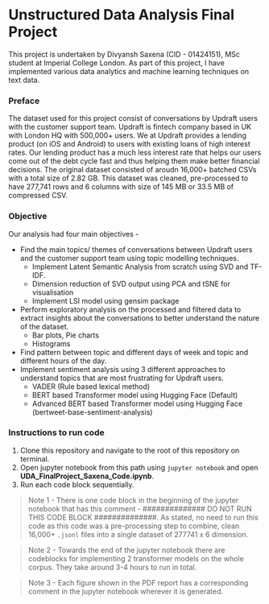 # Unstructured Data Analysis Final Project

This project is undertaken by Divyansh Saxena (CID - 01424151), MSc student at Imperial College London. As part of this project, I have implemented various data analytics and machine learning techniques on text data.

### Preface

The dataset used for this project consist of conversations by Updraft users with the customer support team. Updraft is fintech company based in UK with London HQ with 500,000+ users. We at Updraft provides a lending product (on iOS and Android) to users with existing loans of high interest rates. Our lending product has a much less interest rate that helps our users come out of the debt cycle fast and thus helping them make better financial decisions. The original dataset consisted of aroudn 16,000+ batched CSVs with a total size of 2.82 GB. This dataset was cleaned, pre-processed to have 277,741 rows and 6 columns with size of 145 MB or 33.5 MB of compressed CSV.

### Objective

Our analysis had four main objectives - 

- Find the main topics/ themes of conversations between Updraft users and the customer support team using topic modelling techniques.
    - Implement Latent Semantic Analysis from scratch using SVD and TF-IDF.
    - Dimension reduction of SVD output using PCA and tSNE for visualisation
    - Implement LSI model using gensim package 
- Perform exploratory analysis on the processed and filtered data to extract insights about the conversations to better understand the nature of the dataset.
    - Bar plots, Pie charts
    - Histograms
- Find pattern between topic and different days of week and topic and different hours of the day.
- Implement sentiment analysis using 3 different approaches to understand topics that are most frustrating for Updraft users.
    - VADER (Rule based lexical method)
    - BERT based Transformer model using Hugging Face (Default)
    - Advanced BERT based Transformer model using Hugging Face (bertweet-base-sentiment-analysis)

### Instructions to run code

1. Clone this repository and navigate to the root of this repository on terminal.
2. Open jupyter notebook from this path using `jupyter notebook` and open **UDA_FinalProject_Saxena_Code.ipynb**.
3. Run each code block sequentially.


> Note 1 - There is one code block in the beginning of the jupyter notebook that has this comment - ############## DO NOT RUN THIS CODE BLOCK ##############. As stated, no need to run this code as this code was a pre-processing step to combine, clean 16,000+ `.jsonl` files into a single dataset of 277741 x 6 dimension.

> Note 2 - Towards the end of the jupyter notebook there are codeblocks for implementing 2 transformer models on the whole corpus. They take around 3-4 hours to run in total. 

> Note 3 - Each figure shown in the PDF report has a corresponding comment in the jupyter notebook wherever it is generated.